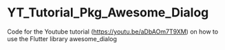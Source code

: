 # YT_Tutorial_Pkg_Awesome_Dialog
Code for the Youtube tutorial (https://youtu.be/aDbAOm7T9XM) on how to use the Flutter library awesome_dialog
